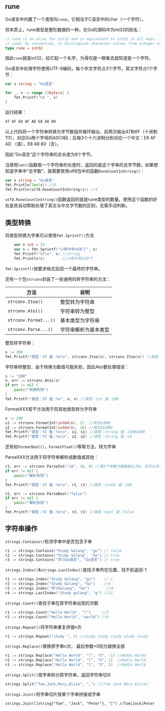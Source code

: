 ## rune

Go语言中内置了一个类型叫`rune`，它相当于C语言中的char（一个字符）。

但本质上，rune类型是整形数据的一种，在Go的源码中为int32的别名：

```go
// rune is an alias for int32 and is equivalent to int32 in all ways. It is
// used, by convention, to distinguish character values from integer values.
type rune = int32
```

因此`rune`就是int32，给它起一个名字，为得仅是一眼看去就知道是一个字符。

Go语言中处理字符使用UTF-8编码，每个中文字符占3个字节，英文字符占1个字节：

```go
var s string = "Go语言"

for _, v := range []byte(s) {
	fmt.Printf("%X ", v)
}
```

运行结果：

```txt
47 6F E8 AF AD E8 A8 80
```

以上代码将一个字符串转换为字节数组并循环输出，前两次输出47和6F（十进制111），对应Go两个字母的ASCII码；后每3个十六进制分别对应一个中文：E8 AF AD （语），E8 A8 80（言）。

因此”Go语言“这个字符串的总长度为8个字节。

当使用`len()`函数取一个字符串的长度时，返回的是这个字串的总字节数。如果想知道字串中”总字数“，就需要使用utf8包中的函数`RuneCountInString()`：

```go
var s string = "Go语言"
fmt.Println(len(s)) //8
fmt.Println(utf8.RuneCountInString(s)) //4
```

`utf8.RuneCountInString()`函数返回的就是rune类型的数量。使用这个函数的好处是其自动帮助处理了英文与中文字节数的区别，无需手动判断。

## 类型转换

将类型转换为字串可以使用`fmt.Sprintf()`方法

```go
    var n int = 23
    var s = fmt.Sprintf("小明今年%d岁了", n)
    fmt.Printf("%T\n", s) //string
    fmt.Println(s)        //小明今年23岁了
```

`fmt.Sprintf()`按要求格式反回一个最终的字符串。

还有一个包`strconv`封装了一些通用的转字符串的方法：

|方法|说明|
|---|---|
|`strconv.Itoa()`|整型转为字符串|
|`strconv.Atoi()`|字符串转为整型|
|`strconv.Format...()`|基本类型为字符串|
|`strconv.Parse...()`|字符串解析为基本类型|

整型转字符串：

```go
n := 200
fmt.Printf("类型：%T 值：%v\n", strconv.Itoa(n), strconv.Itoa(n)) //类型：string 值：200
```

字符串转整型，由于转换为数值可能失败，因此Atoi要处理错误：

```go
s := "200"
n, err := strconv.Atoi(s)
if err != nil {
	panic("转换失败")
}
fmt.Printf("类型：%T 值：%v", n, n) //类型：int 值：200
```

FormatXXX若干方法用于将其他类型转为字符串
```go
n := 200
s1 := strconv.FormatInt(int64(n), 2)  //转为2进制
s2 := strconv.FormatInt(int64(n), 16) //转为16进制
fmt.Printf("类型：%T 值：%v\n", s1, s1) //类型：string 值：11001000
fmt.Printf("类型：%T 值：%v\n", s2, s2) //类型：string 值：c8
```

还有如`FormatBool()`，`FormatFloat()`等等方法，转为字串

ParseXXX方法用于将字符串解析成数值或其他：

```go
r1, err := strconv.ParseInt("c8", 16, 0) //第3个参数为精度默认为0，也可以手动指定如32,64等
if err != nil {
	panic("解析失败")
}
fmt.Printf("类型：%T 值：%v\n", r1, r1) //类型：int64 值：200

r2, err := strconv.ParseBool("false")
if err != nil {
	panic("解析失败")
}
fmt.Printf("类型：%T 值：%v\n", r2, r2) //类型：bool 值：false
```

## 字符串操作

`strings.Contains()`检测字串中是否包含子串

```go
r1 := strings.Contains("Study Golang", "go") // false
r2 := strings.Contains("Study Golang", "Go") // true
r3 := strings.Contains("学习Go语言", "Go语言") // true
```

`strings.Index()`&`strings.LastIndex()`查找子串所在位置，找不到返回-1

```go
r1 := strings.Index("Study Golang", "go")    //-1
r2 := strings.Index("Study Golang", "Go")    //6
r3 := strings.Index("学习Golang", "Go")        //6
r4 := strings.LastIndex("Study golang", "g") //11
```

`strings.Count()`查找子串在原字符串出现的次数

```go
r1 := strings.Count("Hello World", "l")     //3
r2 := strings.Count("Hello World", "world") //0
```

`strings.Repeat()`将字符串重复拼接n次

```go
r1 := strings.Repeat("study ", 5) //study study study study study
```

`strings.Replace()`替换原字串n次， 最后参数<0则为替换全部

```go
r1 := strings.Replace("Hello World", "l", "X", -1) //HeXXo WorXd
r2 := strings.Replace("Hello World", "l", "X", 1)  //HeXlo World
r3 := strings.Replace("Hello World", "l", "X", 2)  //HeXXo World
```

`strings.Split()`按字串拆分原字符串，返回字符串切片

```go
strings.Split("Tom,Jack,Mary,Alice", ",") //[Tom Jack Mary Alice]
```

`strings.Join()`将字串切片按某个字串拼接成字串

```golang
strings.Join([]string{"Tom", "Jack", "Peter"}, "|") //Tom|Jack|Peter
```